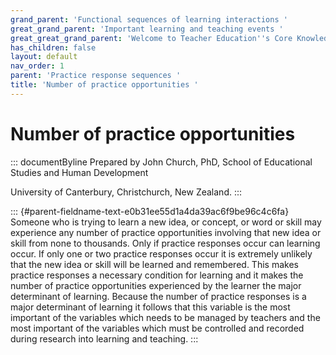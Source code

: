 ```yaml
---
grand_parent: 'Functional sequences of learning interactions '
great_grand_parent: 'Important learning and teaching events '
great_great_grand_parent: 'Welcome to Teacher Education''s Core Knowledge and Skills.'
has_children: false
layout: default
nav_order: 1
parent: 'Practice response sequences '
title: 'Number of practice opportunities '
---
```

# Number of practice opportunities 


::: documentByline
Prepared by John Church, PhD, School of Educational Studies and Human
Development

University of Canterbury, Christchurch, New Zealand.
:::

::: {#parent-fieldname-text-e0b31ee55d1a4da39ac6f9be96c4c6fa}
Someone who is trying to learn a new idea, or concept, or word or skill
may experience any number of practice opportunities involving that new
idea or skill from none to thousands. Only if practice responses occur
can learning occur. If only one or two practice responses occur it is
extremely unlikely that the new idea or skill will be learned and
remembered. This makes practice responses a necessary condition for
learning and it makes the number of practice opportunities experienced
by the learner the major determinant of learning. Because the number of
practice responses is a major determinant of learning it follows that
this variable is the most important of the variables which needs to be
managed by teachers and the most important of the variables which must
be controlled and recorded during research into learning and teaching.
:::
